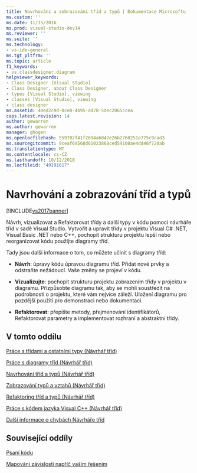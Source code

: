 ```yaml
---
title: Navrhování a zobrazování tříd a typů | Dokumentace Microsoftu
ms.custom: ''
ms.date: 11/15/2016
ms.prod: visual-studio-dev14
ms.reviewer: ''
ms.suite: ''
ms.technology:
- vs-ide-general
ms.tgt_pltfrm: ''
ms.topic: article
f1_keywords:
- vs.classdesigner.diagram
helpviewer_keywords:
- Class Designer [Visual Studio]
- Class Designer, about Class Designer
- types [Visual Studio], viewing
- classes [Visual Studio], viewing
- class designer
ms.assetid: 40ed2c9d-0ce0-4b95-ad78-5dec2065ccea
caps.latest.revision: 14
author: gewarren
ms.author: gewarren
manager: ghogen
ms.openlocfilehash: 559702f41f2694a6042e26b2760251e775c9cad3
ms.sourcegitcommit: 9ceaf69568d61023868ced59108ae4dd46f720ab
ms.translationtype: MT
ms.contentlocale: cs-CZ
ms.lasthandoff: 10/12/2018
ms.locfileid: "49191617"
---
```

# <a name="designing-and-viewing-classes-and-types"></a>Navrhování a zobrazování tříd a typů
[!INCLUDE[vs2017banner](../includes/vs2017banner.md)]

Návrh, vizualizovat a Refaktorovat třídy a další typy v kódu pomocí návrháře tříd v sadě Visual Studio. Vytvořit a upravit třídy v projektu Visual C# .NET, Visual Basic .NET nebo C++, pochopit strukturu projektu lepší nebo reorganizovat kódu použijte diagramy tříd.  
  
 Tady jsou další informace o tom, co můžete učinit s diagramy tříd:  
  
-   **Návrh**: úpravy kódu úpravou diagramu tříd. Přidat nové prvky a odstraňte nežádoucí. Vaše změny se projeví v kódu.  
  
-   **Vizualizujte**: pochopit strukturu projektu zobrazením třídy v projektu v diagramu. Přizpůsobte diagramu tak, aby se mohli soustředit na podrobnosti o projektu, které vám nejvíce záleží. Uložení diagramu pro pozdější použití pro demonstraci nebo dokumentaci.  
  
-   **Refaktorovat**: přepište metody, přejmenování identifikátorů, Refaktorovat parametry a implementovat rozhraní a abstraktní třídy.  
  
## <a name="in-this-section"></a>V tomto oddílu  
 [Práce s třídami a ostatními typy (Návrhář tříd)](../ide/working-with-classes-and-other-types-class-designer.md)  
  
 [Práce s diagramy tříd (Návrhář tříd)](../ide/working-with-class-diagrams-class-designer.md)  
  
 [Navrhování tříd a typů (Návrhář tříd)](../ide/designing-classes-and-types-class-designer.md)  
  
 [Zobrazování typů a vztahů (Návrhář tříd)](../ide/viewing-types-and-relationships-class-designer.md)  
  
 [Refaktoring tříd a typů (Návrhář tříd)](../ide/refactoring-classes-and-types-class-designer.md)  
  
 [Práce s kódem jazyka Visual C++ (Návrhář tříd)](../ide/working-with-visual-cpp-code-class-designer.md)  
  
 [Další informace o chybách Návrháře tříd](../ide/additional-information-about-class-designer-errors.md)  
  
## <a name="related-sections"></a>Související oddíly  
 [Psaní kódu](../ide/writing-code-in-the-code-and-text-editor.md)  
  
 [Mapování závislostí napříč vaším řešením](../modeling/map-dependencies-across-your-solutions.md)



